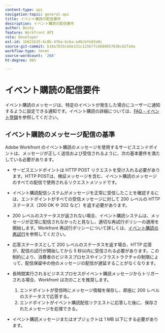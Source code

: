 ```yaml
---
content-type: api
navigation-topic: general-api
title: イベント購読の配信要件
description: イベント購読の配信要件
author: Becky
feature: Workfront API
role: Developer
exl-id: 1b621b35-6c8b-4f6a-bcba-ed6cbfe83a8c
source-git-commit: b18a7835c6de131c125b77c6688057638c62fa4a
workflow-type: tm+mt
source-wordcount: '268'
ht-degree: 96%

---
```



# イベント購読の配信要件

イベント購読のメッセージは、特定のイベントが発生した場合にユーザーに通知するように設定できる通知です。イベント購読の詳細については、[FAQ - イベント登録](../../wf-api/general/event-subs-faq.md)を参照してください。

## イベント購読のメッセージ配信の基準

Adobe Workfront のイベント購読のメッセージを使用するサービスエンドポイントは、メッセージが正しく送信および受信されるように、次の基本要件を満たしている必要があります。

* サービスエンドポイントは HTTP POST リクエストを受け入れる必要があります。HTTP POSTは、検証メッセージを含む、イベント購読のメッセージのすべての配信で使用されるリクエストメソッドです。

* イベント購読配信システムがメッセージを正常に受信したことを確認するには、エンドポイントがすべての受信メッセージに対して 200 レベルの HTTP ステータス（200 OK や 202 など）を返す必要があります。

* 200 レベルのステータスが返されない場合、イベント購読システムは、メッセージが正常に配信されなかったと見なし、適切な再試行ポリシーの適用を開始します。Workfront 再試行ポリシーについて詳しくは、[イベント購読の再試行](../../wf-api/api/event-sub-retries.md)を参照してください。

* 応答ステータスとして 200 レベルのステータスを返す場合、HTTP 応答が、配信の試行が開始してから 5 秒以内に受信される必要があります。この制約により、消費者のビジネスプロセスやインフラストラクチャの制限によって、配信保留中の他のメッセージの配信が遅延することがなくなります。

* 長時間実行されるビジネスプロセスがイベント購読メッセージからトリガーされる場合、Workfront は次のことを推奨します。

   1. エンドポイントが受信時にメッセージ情報を保存し、即座に 200 レベルのステータスで応答する。
   1. エンドポイントがイベント購読配信リクエストに応答した後に、保存されたメッセージを処理できる。

* イベント購読メッセージまたはオブジェクトは 1 MB 以下にする必要があります。
